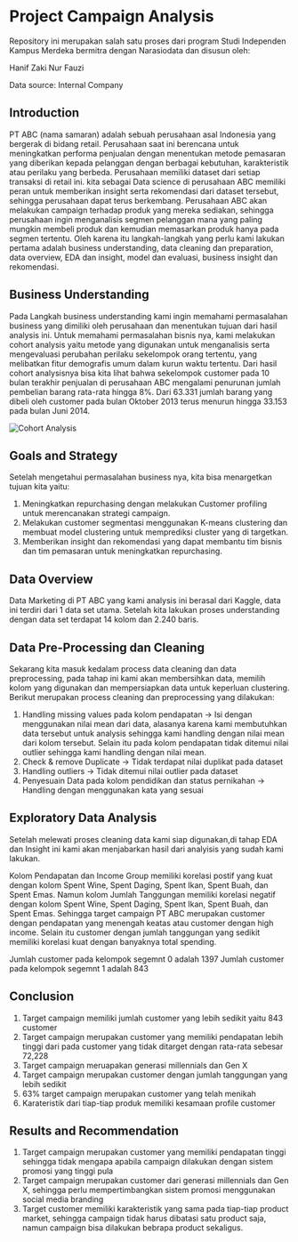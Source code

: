 # Project Campaign Analysis
Repository ini merupakan salah satu proses dari program Studi Independen Kampus Merdeka bermitra dengan Narasiodata dan disusun oleh:

Hanif Zaki Nur Fauzi

Data source: Internal Company

## Introduction
PT ABC (nama samaran) adalah sebuah perusahaan asal Indonesia yang bergerak di bidang retail. Perusahaan saat ini berencana untuk meningkatkan performa penjualan dengan menentukan metode pemasaran yang diberikan kepada pelanggan dengan berbagai kebutuhan, karakteristik atau perilaku yang berbeda. Perusahaan memiliki dataset dari setiap transaksi di retail ini. kita sebagai Data science di perusahaan ABC memiliki peran untuk memberikan insight serta rekomendasi dari dataset tersebut, sehingga perusahaan dapat terus berkembang. Perusahaan ABC akan melakukan campaign terhadap produk yang mereka sediakan, sehingga perusahaan ingin menganalisis segmen pelanggan mana yang paling mungkin membeli produk dan kemudian memasarkan produk hanya pada segmen tertentu. Oleh karena itu langkah-langkah yang perlu kami lakukan pertama adalah business understanding, data cleaning dan preparation, data overview, EDA dan insight, model dan evaluasi, business insight dan rekomendasi.

## Business Understanding
Pada Langkah business understanding kami ingin memahami permasalahan business yang dimiliki oleh perusahaan dan menentukan tujuan dari hasil analysis ini. Untuk memahami permasalahan bisnis nya, kami melakukan cohort analysis yaitu metode yang digunakan untuk menganalisis serta mengevaluasi perubahan perilaku sekelompok orang tertentu, yang melibatkan fitur demografis umum dalam kurun waktu tertentu. Dari hasil cohort analysisnya bisa kita lihat bahwa sekelompok customer pada 10 bulan terakhir penjualan di perusahaan ABC mengalami penurunan jumlah pembelian barang rata-rata hingga 8%. Dari 63.331 jumlah barang yang dibeli oleh customer pada bulan Oktober 2013 terus menurun hingga 33.153 pada bulan Juni 2014. 

![Cohort Analysis](https://github.com/hanifzakinurfauzi/project-campaign-analysis-msib-batch4/assets/110440805/974857f6-d738-46cb-b2f2-23a38b1b647b)

## Goals and Strategy
Setelah mengetahui permasalahan business nya, kita bisa menargetkan tujuan kita yaitu:
1. Meningkatkan repurchasing dengan melakukan Customer profiling untuk merencanakan strategi campaign.
2. Melakukan customer segmentasi menggunakan K-means clustering dan membuat model clustering untuk memprediksi cluster yang di targetkan.
3. Memberikan insight dan rekomendasi yang dapat membantu tim bisnis dan tim pemasaran untuk meningkatkan repurchasing.

## Data Overview
Data Marketing di PT ABC yang kami analysis ini berasal dari Kaggle, data ini terdiri dari 1 data set utama. Setelah kita lakukan proses understanding dengan data set terdapat 14 kolom dan 2.240 baris.

## Data Pre-Processing dan Cleaning
Sekarang kita masuk kedalam process data cleaning dan data preprocessing, pada tahap ini kami akan membersihkan data, memilih kolom yang digunakan dan mempersiapkan data untuk keperluan clustering. Berikut merupakan process cleaning dan preprocessing yang dilakukan:
1. Handling missing values pada kolom pendapatan -> Isi dengan menggunakan nilai mean dari data, alasanya karena kami membutuhkan data tersebut untuk analysis sehingga kami handling dengan nilai mean dari kolom tersebut. Selain itu pada kolom pendapatan tidak ditemui nilai outlier sehingga kami handling dengan nilai mean.
2. Check & remove Duplicate -> Tidak terdapat nilai duplikat pada dataset 
3. Handling outliers -> Tidak ditemui nilai outlier pada dataset
4. Penyesuain Data pada kolom pendidikan dan status pernikahan -> Handling dengan menggunakan kata yang sesuai


## Exploratory Data Analysis
Setelah melewati proses cleaning data kami siap digunakan,di tahap EDA dan Insight ini kami akan menjabarkan hasil dari analyisis yang sudah kami lakukan.

Kolom Pendapatan dan Income Group memiliki korelasi postif yang kuat dengan kolom Spent Wine, Spent Daging, Spent Ikan, Spent Buah, dan Spent Emas. Namun kolom Jumlah Tanggungan memiliki korelasi negatif dengan kolom Spent Wine, Spent Daging, Spent Ikan, Spent Buah, dan Spent Emas. Sehingga target campaign PT ABC merupakan customer dengan pendapatan yang menengah keatas atau customer dengan high income. Selain itu customer dengan jumlah tanggungan yang sedikit memiliki korelasi kuat dengan banyaknya total spending.

Jumlah customer pada kelompok segemnt 0 adalah 1397
Jumlah customer pada kelompok segemnt 1 adalah 843

## Conclusion
1. Target campaign memiliki jumlah customer yang lebih sedikit yaitu 843 customer
2. Target campaign merupakan customer yang memiliki pendapatan lebih tinggi dari pada customer yang tidak ditarget dengan rata-rata sebesar 72,228
3. Target campaign meruapakan generasi millennials dan Gen X
4. Target campaign merupakan customer dengan jumlah tanggungan yang lebih sedikit
5. 63% target campaign merupakan customer yang telah menikah
6. Karateristik dari tiap-tiap produk memiliki kesamaan profile customer
   
## Results and Recommendation
1. Target campaign merupakan customer yang memiliki pendapatan tinggi sehingga tidak mengapa apabila campaign dilakukan dengan sistem promosi yang tinggi pula
2. Target campaign merupakan customer dari generasi millennials dan Gen X, sehingga perlu mempertimbangkan sistem promosi menggunakan social media branding
3. Target customer memiliki karakteristik yang sama pada tiap-tiap product market, sehingga campaign tidak harus dibatasi satu product saja, namun campaign bisa dilakukan bebrapa product sekaligus.
